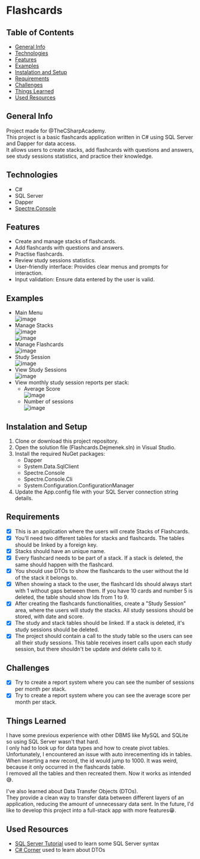 ﻿# Flashcards

## Table of Contents
- [General Info](#general-info)
- [Technologies](#technologies)
- [Features](#features)
- [Examples](#examples)
- [Instalation and Setup](#instalation-and-setup)
- [Requirements](#requirements)
- [Challenges](#challenges)
- [Things Learned](#things-learned)
- [Used Resources](#used-resources)

## General Info
Project made for @TheCSharpAcademy.  
This project is a basic flashcards application written in C# using SQL Server and Dapper for data access.  
It allows users to create stacks, add flashcards with questions and answers, see study sessions statistics, and practice their knowledge.

## Technologies
- C#
- SQL Server
- Dapper
- [Spectre.Console](https://github.com/spectreconsole/spectre.console)

## Features
- Create and manage stacks of flashcards.
- Add flashcards with questions and answers.
- Practise flashcards.
- Review study sessions statistics.
- User-friendly interface: Provides clear menus and prompts for interaction.
- Input validation: Ensure data entered by the user is valid.

## Examples
- Main Menu  
![image](https://github.com/Dejmenek/CodeReviews.Console.Flashcards/assets/83865666/ac35eb3c-b3c6-4d05-a7b0-0ffc1503f672)
- Manage Stacks  
![image](https://github.com/Dejmenek/CodeReviews.Console.Flashcards/assets/83865666/4cc43681-a5d2-4652-bb89-3bede0de3f6d)  
![image](https://github.com/Dejmenek/CodeReviews.Console.Flashcards/assets/83865666/e1e224b8-5e59-4c65-a0ab-d0b915c9dd91)  
- Manage Flashcards  
![image](https://github.com/Dejmenek/CodeReviews.Console.Flashcards/assets/83865666/edbb1d2f-5821-4e76-bdf7-b7619d85cb33)
- Study Session  
![image](https://github.com/Dejmenek/CodeReviews.Console.Flashcards/assets/83865666/936a147e-1319-4d7a-8920-d40265d912ad)
- View Study Sessions  
![image](https://github.com/Dejmenek/CodeReviews.Console.Flashcards/assets/83865666/242a87ac-25bf-47b9-9525-e38aefec4381)
- View monthly study session reports per stack:
	- Average Score  
 ![image](https://github.com/Dejmenek/CodeReviews.Console.Flashcards/assets/83865666/cf33c691-c65a-4a79-8408-1b166b7dbe47)
	- Number of sessions  
 ![image](https://github.com/Dejmenek/CodeReviews.Console.Flashcards/assets/83865666/033a3263-02c1-4d3b-9a9c-8adc9bd1395a)


## Instalation and Setup
1. Clone or download this project repository.
2. Open the solution file (Flashcards.Dejmenek.sln) in Visual Studio.
3. Install the required NuGet packages:
	- Dapper
	- System.Data.SqlClient
	- Spectre.Console
	- Spectre.Console.Cli
	- System.Configuration.ConfigurationManager
4. Update the App.config file with your SQL Server connection string details.
  
## Requirements
- [x] This is an application where the users will create Stacks of Flashcards.
- [x] You'll need two different tables for stacks and flashcards. The tables should be linked by a foreign key.
- [x] Stacks should have an unique name.
- [x] Every flashcard needs to be part of a stack. If a stack is deleted, the same should happen with the flashcard.
- [x] You should use DTOs to show the flashcards to the user without the Id of the stack it belongs to.
- [x] When showing a stack to the user, the flashcard Ids should always start with 1 without gaps between them. If you have 10 cards and number 5 is deleted, the table should show Ids from 1 to 9.
- [x] After creating the flashcards functionalities, create a "Study Session" area, where the users will study the stacks. All study sessions should be stored, with date and score.
- [x] The study and stack tables should be linked. If a stack is deleted, it's study sessions should be deleted.
- [x] The project should contain a call to the study table so the users can see all their study sessions. This table receives insert calls upon each study session, but there shouldn't be update and delete calls to it.

## Challenges
- [x] Try to create a report system where you can see the number of sessions per month per stack.
- [x] Try to create a report system where you can see the average score per month per stack.

## Things Learned
I have some previous experience with other DBMS like MySQL and SQLite so using SQL Server wasn't that hard.  
I only had to look up for data types and how to create pivot tables. Unfortunately, I encountered an issue with auto inrecementing ids in tables.  
When inserting a new record, the id would jump to 1000. It was weird, because it only occurred in the flashcards table.  
I removed all the tables and then recreated them. Now it works as intended😅.

I've also learned about Data Transfer Objects (DTOs).  
They provide a clean way to transfer data between different layers of an application, reducing the amount of unnecessary data sent.
In the future, I'd like to develop this project into a full-stack app with more features😁.

## Used Resources
- [SQL Server Tutorial](https://www.sqlservertutorial.net) used to learn some SQL Server syntax
- [C# Corner](https://www.c-sharpcorner.com/article/data-transfer-objects-dtos-in-c-sharp/) used to learn about DTOs
